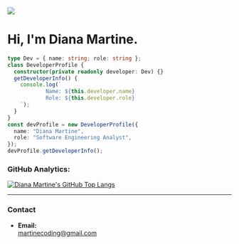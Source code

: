 <img src='https://images.weserv.nl/?url=github.com/martine-coding.png?v=4&h=100&w=100&fit=cover&mask=circle&maxage=7d' />

# Hi, I'm Diana Martine.

```typescript
type Dev = { name: string; role: string };
class DeveloperProfile {
  constructor(private readonly developer: Dev) {}
  getDeveloperInfo() {
    console.log(`
            Name: ${this.developer.name}
            Role: ${this.developer.role}
    `);
  }
}
const devProfile = new DeveloperProfile({
  name: "Diana Martine",
  role: "Software Engineering Analyst",
});
devProfile.getDeveloperInfo();
```

### GitHub Analytics:

[![Diana Martine's GitHub Top Langs](https://github-readme-stats.vercel.app/api/top-langs/?username=martineoficial&layout=donut&title_color=FF66C4&text_color=f2f2f2&bg_color=0D0126&hide_border=true)](https://github.com/anuraghazra/github-readme-stats)

---

### Contact

- **Email:**  
  [martinecoding@gmail.com](mailto:martinecoding@gmail.com)
